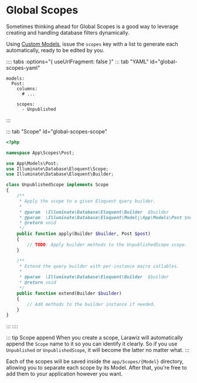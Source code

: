 # Global Scopes

Sometimes thinking ahead for Global Scopes is a good way to leverage creating and handling database filters dynamically. 

Using [Custom Models](../model.md#custom-model), issue the `scopes` key with a list to generate each automatically, ready to be edited by you.

:::: tabs :options="{ useUrlFragment: false }"
::: tab "YAML" id="global-scopes-yaml"
```yaml{6-7}
models:
  Post:
    columns:
      # ...

    scopes:
      - Unpublished
```
:::

::: tab "Scope" id="global-scopes-scope"
```php
<?php

namespace App\Scopes\Post;

use App\Models\Post;
use Illuminate\Database\Eloquent\Scope;
use Illuminate\Database\Eloquent\Builder;

class UnpublishedScope implements Scope
{
    /**
     * Apply the scope to a given Eloquent query builder.
     *
     * @param  \Illuminate\Database\Eloquent\Builder  $builder
     * @param  \Illuminate\Database\Eloquent\Model|\App\Models\Post $model
     * @return void
     */
    public function apply(Builder $builder, Post $post)
    {
        // TODO: Apply builder methods to the UnpublishedScope scope.
    }

    /**
     * Extend the query builder with per-instance macro callables.
     *
     * @param  \Illuminate\Database\Eloquent\Builder  $builder
     * @return void
     */
    public function extend(Builder $builder)
    {
        // Add methods to the builder instance if needed.
    }
}
```
:::
::::

::: tip Scope append
When you create a scope, Larawiz will automatically append the `Scope` name to it so you can identify it clearly. So if you use `Unpublished` or `UnpublishedScope`, it will become the latter no matter what.
:::

Each of the scopes will be saved inside the `app/Scopes/{Model}` directory, allowing you to separate each scope by its Model. After that, you're free to add them to your application however you want.